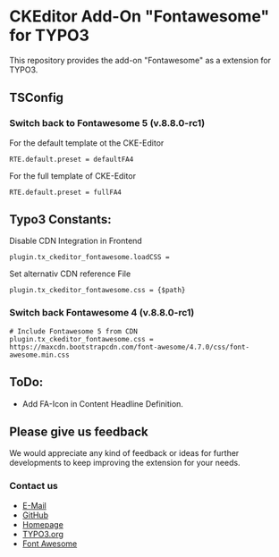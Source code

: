 # CKEditor Add-On "Fontawesome" for TYPO3
This repository provides the add-on "Fontawesome" as a extension for TYPO3.

## TSConfig
### Switch back to Fontawesome 5 (v.8.8.0-rc1)
For the default template ot the CKE-Editor
```
RTE.default.preset = defaultFA4
```
For the full template of CKE-Editor
```
RTE.default.preset = fullFA4
```

## Typo3 Constants:
Disable CDN Integration in Frontend
```
plugin.tx_ckeditor_fontawesome.loadCSS = 
```
Set alternativ CDN reference File
```
plugin.tx_ckeditor_fontawesome.css = {$path}
```

### Switch back Fontawesome 4 (v.8.8.0-rc1)
```
# Include Fontawesome 5 from CDN
plugin.tx_ckeditor_fontawesome.css = https://maxcdn.bootstrapcdn.com/font-awesome/4.7.0/css/font-awesome.min.css
```

## ToDo:
- Add FA-Icon in Content Headline Definition.

## Please give us feedback
We would appreciate any kind of feedback or ideas for further developments to keep improving the extension for your needs.

### Contact us
- [E-Mail](mailto:d.persky@gutenberghaus.de)
- [GitHub](https://github.com/DirkPersky/rte-ckeditor-fontawesome)
- [Homepage](https://web-kon.de)
- [TYPO3.org](https://extensions.typo3.org/extension/rte_ckeditor_fontawesome/)
- [Font Awesome](https://fontawesome.com)
